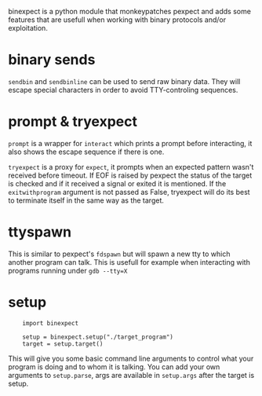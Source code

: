 
binexpect is a python module that monkeypatches pexpect and adds some features
that are usefull when working with binary protocols and/or exploitation.

binary sends
============

```sendbin``` and ```sendbinline``` can be used to send raw binary data.
They will escape special characters in order to avoid TTY-controling sequences.

prompt & tryexpect
==================

```prompt``` is a wrapper for ```interact``` which prints a prompt before
interacting, it also shows the escape sequence if there is one.

```tryexpect``` is a proxy for ```expect```, it prompts when an expected
pattern wasn't received before timeout. If EOF is raised by pexpect the
status of the target is checked and if it received a signal or exited it
is mentioned. If the ```exitwithprogram``` argument is not passed as False,
tryexpect will do its best to terminate itself in the same way as the target.

ttyspawn
========

This is similar to pexpect's ```fdspawn``` but will spawn a new tty to which
another program can talk. This is usefull for example when interacting with
programs running under ```gdb --tty=X```

setup
=====

```
    import binexpect

    setup = binexpect.setup("./target_program")
    target = setup.target()
```

This will give you some basic command line arguments to control what your
program is doing and to whom it is talking. You can add your own arguments to
```setup.parse```, args are available in ```setup.args``` after the target
is setup.
